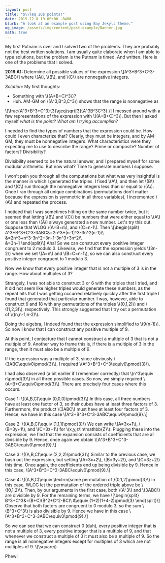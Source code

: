 ```yaml
---
layout: post
title: "$\\leq 20$ points!"
date: 2019-12-8 10:00:00 -0400
blurb: "A look at an example post using Bay Jekyll theme."
og_image: /assets/img/content/post-example/Banner.jpg
math: true
---
```

My first Putnam is over and I solved two of the problems. They are probably not the best written solutions. I am usually quite elaborate when I am able to type solutions, but the problem is the Putnam is timed. And written. Here is one of the problems that I solved.

**2019 A1:** Determine all possible values of the expression
\\[A^3+B^3+C^3-3ABC\\]
where \\(A\\), \\(B\\), and \\(C\\) are nonnegative integers.

*Solution*: My first thoughts:

- Something with \\((A+B+C)^3\\)?
- Huh. AM-GM on \\(A^3,B^3,C^3\\) shows that the range is nonnegative as

\\[\frac{A^3+B^3+C^3}{3}\geq\sqrt[3]{A^3B^3C^3}.\\]
I messed around with a few representations of the expression with \\((A+B+C)^3\\). But then I asked myself *what is the point*? *What am I trying accomplish*?

I needed to find the types of numbers that the expression could be. How could I even characterize that? Clearly, they must be integers, and by AM-GM, they must be nonnegative integers. What characteristics were they expecting me to use to describe the range? Prime or composite? Number of factors? Divisibility?

Divisibility seemed to be the natural answer, and I prepared myself for some modular arithmetic. But now what? Time to generate numbers I suppose.

I won't pain you through all the computations but what was very insightful is the manner in which I generated the triples. I fixed \\(A\\), and then let \\(B\\) and \\(C\\) run through the nonnegative integers less than or equal to \\(A\\). Once I ran through all unique combinations (permutations don't matter because the expression is symmetric in all three variables), I incremented \\(A\\) and repeated the process.

I noticed that I was sometimes hitting on the same number twice, but it seemed that letting \\(B\\) and \\(C\\) be numbers that were either equal to \\(A\\) or one less than \\(A\\) always generated a new number. Let's try this out. Suppose that WLOG \\(A=B=n\\), and \\(C=n-1\\). Then
\\[\begin{split}
A^3+B^3+C^3-3ABC&=2n^3+(n-1)^3-3n^2(n-1)\\\\\
&=2n^3+n^3-3n^2+3n-1-3n^3+3n^2\\\\\
&=3n-1
\end{split}\\]
Aha! So we can construct every positive integer congruent to 2 modulo 3. Likewise, we find that the expression yields \\(3n-2\\) when we set \\(A=n\\) and \\(B=C=n-1\\), so we can also construct every positive integer congruent to 1 modulo 3.

Now we know that every positive integer that is not a multiple of 3 is in the range. How about multiples of 3?

Strangely, I was not able to construct 3 or 6 with the triples that I tried, and it did not seem like higher triples would generate these numbers, as the repeat hits that I was getting occurred relatively quickly after the first triple I found that generated that particular number. I was, however, able to construct 9 and 18 with any permutations of the triples \\((0,1,2)\\) and \\((1,2,3)\\), respectively. This strongly suggested that I try out a permutation of \\((n,n-1,n-2)\\).

Doing the algebra, I indeed found that the expression simplified to \\(9(n-1)\\). So now I know that I can construct any positive multiple of 9.

At this point, I conjecture that I cannot construct a multiple of 3 that is not a multiple of 9. Another way to frame this is, if there is a multiple of 3 in the range, then it must also be a multiple of 9.

If the expression was a multiple of 3, since obviously \\(3ABC\equiv0\pmod{3}\\), I required \\(A^3+B^3+C^3\equiv0\pmod{3}\\).

I had also observed  (a bit earlier if I remember correctly) that \\(n^3\equiv n\pmod{3}\\) in all three possible cases. So now, we simply required \\(A+B+C\equiv0\pmod{3}\\). There are precisely four cases where this occurs.

Case 1: \\((A,B,C)\equiv (0,0,0)\pmod{3}\\)
In this case, all three numbers have at least one factor of 3, so their cubes have at least three factors of 3. Furthermore, the product \\(3ABC\\) must have at least four factors of 3. Hence, we have in this case
\\[A^3+B^3+C^3-3ABC\equiv0\pmod{9}.\\]

Case 2: \\((A,B,C)\equiv (1,1,1)\pmod{3}\\)
We can write \\(A=3x+1\\), \\(B=3y+1\\), and \\(C=3z+1\\) for \\(x,y,z\in\mathbb{Z}\\). Plugging these into the expression, we find that the expansion consists of coefficients that are all divisible by 9. Hence, once again we obtain
\\[A^3+B^3+C^3-3ABC\equiv0\pmod{9}.\\]

Case 3: \\((A,B,C)\equiv (2,2,2)\pmod{3}\\)
Similar to the previous case, we bash out the expression, but setting \\(A=3x+2\\), \\(B=3y+2\\), and \\(C=3z+2\\) this time. Once again, the coefficients end up being divisible by 9. Hence in this case,
\\[A^3+B^3+C^3-3ABC\equiv0\pmod{9}.\\]

Case 4: \\((A,B,C)\equiv \textrm{some permutation of }(0,1,2)\pmod{3}\\)
​In this case, WLOG let the permutation of the ordered triple above be \\((0,1,2)\\). Then, by our arguments in the first case, both \\(A^3\\) and \\(3ABC\\) are divisible by 9. For the remaining terms, we have
\\[\begin{split}
B^3+C^3&=(B+C)(B^2+C^2-BC)\\
&\equiv (1+2)(1+4-2)\pmod{3}
\end{split}\\]
Observe that both factors are congruent to 0 modulo 3, so the sum \\(B^3+C^3\\) is also divisible by 9. Hence we have in this case
\\[A^3+B^3+C^3-3ABC\equiv0\pmod{9}.\\]

So we can see that we can construct 0 (duh), every positive integer that is not a multiple of 3, every positive integer that is a multiple of 9, and that whenever we construct a multiple of 3 it must also be a multiple of 9. So the range is all nonnegative integers except for multiples of 3 which are not multiples of 9. \\(\square\\)

Phew!
